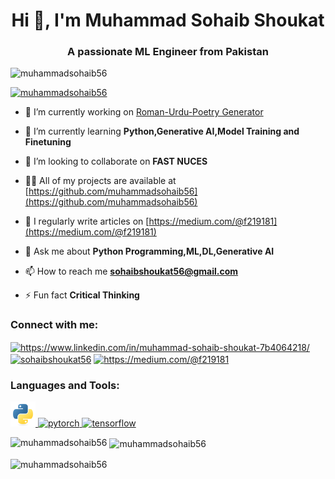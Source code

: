<h1 align="center">Hi 👋, I'm Muhammad Sohaib Shoukat</h1>
<h3 align="center">A passionate ML Engineer from Pakistan</h3>

<p align="left"> <img src="https://komarev.com/ghpvc/?username=muhammadsohaib56&label=Profile%20views&color=0e75b6&style=flat" alt="muhammadsohaib56" /> </p>

<p align="left"> <a href="https://github.com/ryo-ma/github-profile-trophy"><img src="https://github-profile-trophy.vercel.app/?username=muhammadsohaib56" alt="muhammadsohaib56" /></a> </p>

- 🔭 I’m currently working on [Roman-Urdu-Poetry Generator](https://f0fb98f583b19750aa.gradio.live)

- 🌱 I’m currently learning **Python,Generative AI,Model Training and Finetuning**

- 👯 I’m looking to collaborate on **FAST NUCES**

- 👨‍💻 All of my projects are available at [https://github.com/muhammadsohaib56](https://github.com/muhammadsohaib56)

- 📝 I regularly write articles on [https://medium.com/@f219181](https://medium.com/@f219181)

- 💬 Ask me about **Python Programming,ML,DL,Generative AI**

- 📫 How to reach me **sohaibshoukat56@gmail.com**

- ⚡ Fun fact **Critical Thinking**

<h3 align="left">Connect with me:</h3>
<p align="left">
<a href="https://linkedin.com/in/https://www.linkedin.com/in/muhammad-sohaib-shoukat-7b4064218/" target="blank"><img align="center" src="https://raw.githubusercontent.com/rahuldkjain/github-profile-readme-generator/master/src/images/icons/Social/linked-in-alt.svg" alt="https://www.linkedin.com/in/muhammad-sohaib-shoukat-7b4064218/" height="30" width="40" /></a>
<a href="https://instagram.com/sohaibshoukat56" target="blank"><img align="center" src="https://raw.githubusercontent.com/rahuldkjain/github-profile-readme-generator/master/src/images/icons/Social/instagram.svg" alt="sohaibshoukat56" height="30" width="40" /></a>
<a href="https://medium.com/https://medium.com/@f219181" target="blank"><img align="center" src="https://raw.githubusercontent.com/rahuldkjain/github-profile-readme-generator/master/src/images/icons/Social/medium.svg" alt="https://medium.com/@f219181" height="30" width="40" /></a>
</p>

<h3 align="left">Languages and Tools:</h3>
<p align="left"> <a href="https://www.python.org" target="_blank" rel="noreferrer"> <img src="https://raw.githubusercontent.com/devicons/devicon/master/icons/python/python-original.svg" alt="python" width="40" height="40"/> </a> <a href="https://pytorch.org/" target="_blank" rel="noreferrer"> <img src="https://www.vectorlogo.zone/logos/pytorch/pytorch-icon.svg" alt="pytorch" width="40" height="40"/> </a> <a href="https://www.tensorflow.org" target="_blank" rel="noreferrer"> <img src="https://www.vectorlogo.zone/logos/tensorflow/tensorflow-icon.svg" alt="tensorflow" width="40" height="40"/> </a> </p>

<p><img align="left" src="https://github-readme-stats.vercel.app/api/top-langs?username=muhammadsohaib56&show_icons=true&locale=en&layout=compact" alt="muhammadsohaib56" /></p>

<p>&nbsp;<img align="center" src="https://github-readme-stats.vercel.app/api?username=muhammadsohaib56&show_icons=true&locale=en" alt="muhammadsohaib56" /></p>

<p><img align="center" src="https://github-readme-streak-stats.herokuapp.com/?user=muhammadsohaib56&" alt="muhammadsohaib56" /></p>
